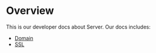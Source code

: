 # Overview
This is our developer docs about Server. Our docs includes:

- [Domain](server/domain.md)
- [SSL](server/ssl.md)